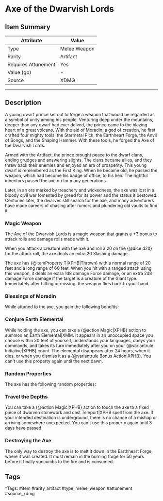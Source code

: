 # Axe of the Dwarvish Lords

## Item Summary

| Attribute            | Value                        |
|----------------------|------------------------------|
| Type                 | Melee Weapon |
| Rarity               | Artifact             |
| Requires Attunement  | Yes                |
| Value (gp)           | -    |
| Source               | XDMG |

---

## Description

A young dwarf prince set out to forge a weapon that would be regarded as a symbol of unity among his people. Venturing deep under the mountains, deeper than any dwarf had ever delved, the prince came to the blazing heart of a great volcano. With the aid of Moradin, a god of creation, he first crafted four mighty tools: the Starmetal Pick, the Earthheart Forge, the Anvil of Songs, and the Shaping Hammer. With these tools, he forged the Axe of the Dwarvish Lords.

Armed with the Artifact, the prince brought peace to the dwarf clans, ending grudges and answering slights. The clans became allies, and they threw back their enemies and enjoyed an era of prosperity. This young dwarf is remembered as the First King. When he became old, he passed the weapon, which had become his badge of office, to his heir. The rightful inheritors passed the axe on for many generations.

Later, in an era marked by treachery and wickedness, the axe was lost in a bloody civil war fomented by greed for its power and the status it bestowed. Centuries later, the dwarves still search for the axe, and many adventurers have made careers of chasing after rumors and plundering old vaults to find it.

### Magic Weapon

The Axe of the Dwarvish Lords is a magic weapon that grants a +3 bonus to attack rolls and damage rolls made with it.

When you attack a creature with the axe and roll a 20 on the {@dice d20} for the attack roll, the axe deals an extra 20 Slashing damage.

The axe has {@itemProperty T|XPHB|Thrown} with a normal range of 20 feet and a long range of 60 feet. When you hit with a ranged attack using this weapon, it deals an extra 1d8 damage Force damage, or an extra 2d8 damage Force damage if the target is a creature of the Giant type. Immediately after hitting or missing, the weapon flies back to your hand.

### Blessings of Moradin

While attuned to the axe, you gain the following benefits:

### Conjure Earth Elemental

While holding the axe, you can take a {@action Magic|XPHB} action to summon an Earth Elemental|XMM. It appears in an unoccupied space you choose within 30 feet of yourself, understands your languages, obeys your commands, and takes its turn immediately after you on your {@variantrule Initiative|XPHB} count. The elemental disappears after 24 hours, when it dies, or when you dismiss it as a {@variantrule Bonus Action|XPHB}. You can't use this property again until the next dawn.

### Random Properties

The axe has the following random properties:

### Travel the Depths

You can take a {@action Magic|XPHB} action to touch the axe to a fixed piece of dwarven stonework and cast Teleport|XPHB spell from the axe. If your intended destination is underground, there is no chance of a mishap or arriving somewhere unexpected. You can't use this property again until 3 days have passed.

### Destroying the Axe

The only way to destroy the axe is to melt it down in the Earthheart Forge, where it was created. It must remain in the burning forge for 50 years before it finally succumbs to the fire and is consumed.

## Tags

^Tags: #item #rarity_artifact #type_melee_weapon #attunement #source_xdmg